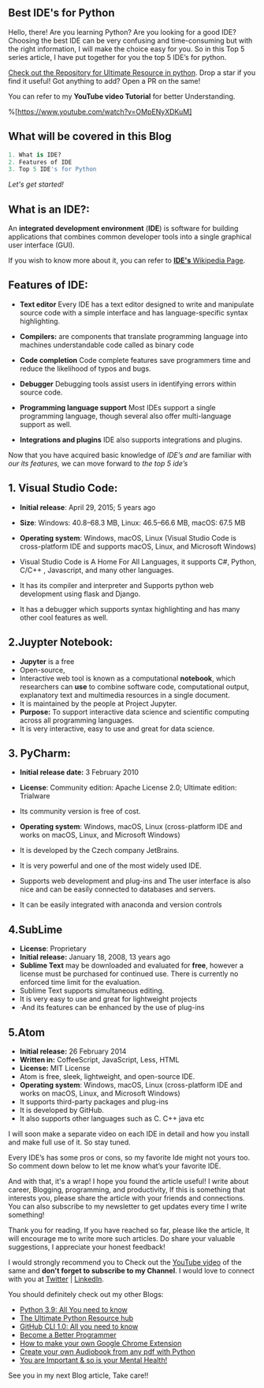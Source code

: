## Best IDE's for Python

Hello, there!
Are you learning Python? Are you looking for a good IDE? Choosing the best IDE can be very confusing and time-consuming but with the right information, I will make the choice easy for you. So in this Top 5 series article, I have put together for you the top 5 IDE’s for python.

[Check out the Repository for Ultimate Resource in python](https://github.com/ayushi7rawat/Ultimate-Python-Resource-Hub). Drop a star if you find it useful! Got anything to add? Open a PR on the same!

You can refer to my **YouTube video Tutorial** for better Understanding.

%[https://www.youtube.com/watch?v=OMpENyXDKuM]

## What will be covered in this Blog

```python
1. What is IDE?
2. Features of IDE
3. Top 5 IDE's for Python
```

*Let's get started!*

## What is an IDE?:

An **integrated development environment** (**IDE**) is software for building applications that combines common developer tools into a single graphical user interface (GUI).

If you wish to know more about it, you can refer to [**IDE's** Wikipedia Page](https://en.wikipedia.org/wiki/Integrated_development_environment). 


## **Features of IDE:**

- **Text editor**
  Every IDE has a text editor designed to write and manipulate source code with a simple interface and has language-specific syntax highlighting.

- **Compilers:**
  are components that translate programming language into machines understandable code called as binary code

- **Code completion**
  Code complete features save programmers time and reduce the likelihood of typos and bugs.

- **Debugger**
  Debugging tools assist users in identifying errors within source code.

- **Programming language support**
  Most IDEs support a single programming language, though several also offer multi-language support as well.

- **Integrations and plugins**
  IDE also supports integrations and plugins.

Now that you have acquired basic knowledge of _IDE’s and_ are familiar with _our its features,_ we can move forward to _the top 5 ide’s_



## 1. Visual Studio Code:

- **Initial release**: April 29, 2015; 5 years ago

- **Size**: Windows: 40.8–68.3 MB,  Linux: 46.5–66.6 MB, macOS: 67.5 MB

- **Operating system**: Windows, macOS, Linux (Visual Studio Code is cross-platform IDE and supports macOS, Linux, and Microsoft Windows)

- Visual Studio Code is A Home For All Languages, it supports C#, Python, C/C++ , Javascript, and many other languages.

- It has its compiler and interpreter and Supports python web development using flask and Django.

- It has a debugger which supports syntax highlighting and has many other cool features as well.

  

## 2.Juypter Notebook:

-  **Jupyter** is a free 
- Open-source,
- Interactive web tool is known as a computational **notebook**, which researchers can **use** to combine software code, computational output, explanatory text and multimedia resources in a single document.
- It is maintained by the people at Project Jupyter.
- **Purpose:** To support interactive data science and scientific computing across all programming languages.
- It is very interactive, easy to use and great for data science.

 

## 3. PyCharm:

- **Initial release date:** 3 February 2010

- **License**: Community edition: Apache License 2.0; Ultimate edition: Trialware

- Its community version is free of cost.

- **Operating system**: Windows, macOS, Linux (cross-platform IDE and works on macOS, Linux, and Microsoft Windows)

- It is developed by the Czech company JetBrains.

- It is very powerful and one of the most widely used IDE. 

-  Supports web development and plug-ins and The user interface is also nice and can be easily connected to databases and servers.

- It can be easily integrated with anaconda and version controls

  

## 4.SubLime

- **License**: Proprietary
- **Initial release:** January 18, 2008, 13 years ago
- **Sublime Text** may be downloaded and evaluated for **free**, however a license must be purchased for continued use. There is currently no enforced time limit for the evaluation.
- Sublime Text supports simultaneous editing.
- It is very easy to use and great for lightweight projects
- ·And its features can be enhanced by the use of plug-ins

 

## 5.Atom

- **Initial release:** 26 February 2014
-  **Written in:** CoffeeScript, JavaScript, Less, HTML
-  **License:** MIT License
- Atom is free, sleek, lightweight, and open-source IDE. 
- **Operating system**: Windows, macOS, Linux (cross-platform IDE and works on macOS, Linux, and Microsoft Windows)
- It supports third-party packages and plug-ins
- It is developed by GitHub.
- It also supports other languages such as C. C++ java etc

I will soon make a separate video on each IDE in detail and how you install and make full use of it. So stay tuned. 

Every IDE’s has some pros or cons, so my favorite Ide might not yours too. So comment down below to let me know what’s your favorite IDE.

And with that, it's a wrap! I hope you found the article useful! I write about career, Blogging, programming, and productivity, If this is something that interests you, please share the article with your friends and connections. You can also subscribe to my newsletter to get updates every time I write something!

Thank you for reading, If you have reached so far, please like the article, It will encourage me to write more such articles.  Do share your valuable suggestions, I appreciate your honest feedback!

I would strongly recommend you to Check out the [YouTube video](https://www.youtube.com/watch?v=Rh4-25P2GJQ) of the same and **don't forget to subscribe to my Channel**.  I would love to connect with you at [Twitter](https://twitter.com/ayushi7rawat) | [LinkedIn](https://www.linkedin.com/in/ayushi7rawat/).

You should definitely check out my other Blogs:

- [Python 3.9: All You need to know](https://ayushirawat.com/python-39-all-you-need-to-know)
- [The Ultimate Python Resource hub](https://ayushirawat.com/the-ultimate-python-resource-hub)
- [GitHub CLI 1.0: All you need to know](https://ayushirawat.com/github-cli-10-all-you-need-to-know)
- [Become a Better Programmer](https://ayushirawat.com/become-a-better-programmer)
- [How to make your own Google Chrome Extension](https://ayushirawat.com/how-to-make-your-own-google-chrome-extension-1)
- [Create your own Audiobook from any pdf with Python](https://ayushirawat.com/create-your-own-audiobook-from-any-pdf-with-python)
- [You are Important & so is your Mental Health!](https://ayushirawat.com/you-are-important-and-so-is-your-mental-health)

See you in my next Blog article, Take care!!